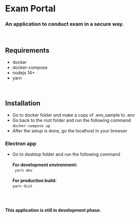 # **Exam Portal**

### An application to conduct exam in a secure way.

<br>

## **Requirements**

- docker
- docker-compose
- nodejs 14+
- yarn

<br>

## **Installation**

- Go to docker folder and make a copy of .env_sample to .env
- Go back to the root folder and run the following command
  <br>
  `docker-compose up`
- After the setup is done, go the localhost in your browser

### **Electron app**

- Go to desktop folder and run the following command <br><br>
  **For development environment:**
  <br>
  ` yarn dev`
  <br>
  <br>
  **For production build:**
  <br>
  `yarn dist`

<br>
<br>

**This application is still in development phase.**
